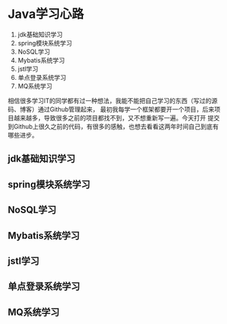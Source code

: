 # Java学习心路

1. jdk基础知识学习
2. spring模块系统学习
3. NoSQL学习
4. Mybatis系统学习
5. jstl学习
6. 单点登录系统学习
7. MQ系统学习

相信很多学习IT的同学都有过一种想法，我能不能把自己学习的东西（写过的源码、博客）通过Github管理起来，
最初我每学一个框架都要开一个项目，后来项目越来越多，导致很多之前的项目都找不到，又不想重新写一遍。今天打开
提交到Github上很久之前的代码，有很多的感触，也想去看看这两年时间自己到底有哪些进步。

## jdk基础知识学习

## spring模块系统学习

## NoSQL学习

## Mybatis系统学习

## jstl学习

## 单点登录系统学习

## MQ系统学习